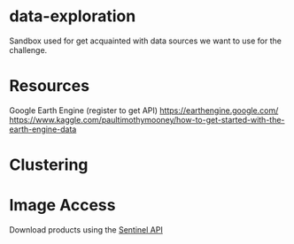 # data-exploration
Sandbox used for get acquainted with data sources we want to use for the challenge.

# Resources

Google Earth Engine (register to get API)
https://earthengine.google.com/
https://www.kaggle.com/paultimothymooney/how-to-get-started-with-the-earth-engine-data


# Clustering

# Image Access
Download products using the [Sentinel API](https://scihub.copernicus.eu/dhus)
